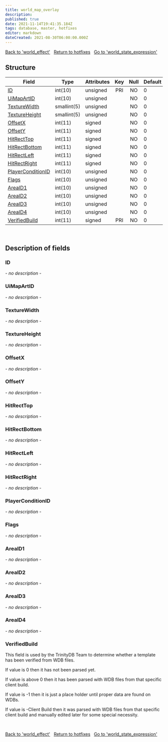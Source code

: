 ```yaml
---
title: world_map_overlay
description: 
published: true
date: 2021-11-14T19:41:35.184Z
tags: database, master, hotfixes
editor: markdown
dateCreated: 2021-08-30T06:00:00.000Z
---
```


<a href="https://dev.trinitycore.info/en/database/master/hotfixes/world_effect" class="mt-5 v-btn v-btn--depressed v-btn--flat v-btn--outlined theme--light v-size--default darkblue--text text--lighten-3"><span class="v-btn__content"><i aria-hidden="true" class="v-icon notranslate v-icon--left mdi mdi-arrow-left theme--light"></i><span>Back to 'world_effect'</span></span></a>&nbsp;&nbsp;&nbsp;<a href="https://dev.trinitycore.info/en/database/master/hotfixes/home" class="mt-5 v-btn v-btn--depressed v-btn--flat v-btn--outlined theme--light v-size--default darkblue--text text--lighten-3"><span class="v-btn__content"><i aria-hidden="true" class="v-icon notranslate v-icon--left mdi mdi-home-outline theme--light"></i><span>Return to hotfixes</span></span></a>&nbsp;&nbsp;&nbsp;<a href="https://dev.trinitycore.info/en/database/master/hotfixes/world_state_expression" class="mt-5 v-btn v-btn--depressed v-btn--flat v-btn--outlined theme--light v-size--default darkblue--text text--lighten-3"><span class="v-btn__content"><span>Go to 'world_state_expression'</span><i aria-hidden="true" class="v-icon notranslate v-icon--right mdi mdi-arrow-right theme--light"></i></span></a>

## Structure

| Field | Type | Attributes | Key | Null | Default | Extra | Comment |
| --- | --- | --- | :---: | :---: | --- | --- | --- |
| [ID](#id) | int(10) | unsigned | PRI | NO | 0 |  |  |
| [UiMapArtID](#uimapartid) | int(10) | unsigned |  | NO | 0 |  |  |
| [TextureWidth](#texturewidth) | smallint(5) | unsigned |  | NO | 0 |  |  |
| [TextureHeight](#textureheight) | smallint(5) | unsigned |  | NO | 0 |  |  |
| [OffsetX](#offsetx) | int(11) | signed |  | NO | 0 |  |  |
| [OffsetY](#offsety) | int(11) | signed |  | NO | 0 |  |  |
| [HitRectTop](#hitrecttop) | int(11) | signed |  | NO | 0 |  |  |
| [HitRectBottom](#hitrectbottom) | int(11) | signed |  | NO | 0 |  |  |
| [HitRectLeft](#hitrectleft) | int(11) | signed |  | NO | 0 |  |  |
| [HitRectRight](#hitrectright) | int(11) | signed |  | NO | 0 |  |  |
| [PlayerConditionID](#playerconditionid) | int(10) | unsigned |  | NO | 0 |  |  |
| [Flags](#flags) | int(10) | unsigned |  | NO | 0 |  |  |
| [AreaID1](#areaid1) | int(10) | unsigned |  | NO | 0 |  |  |
| [AreaID2](#areaid2) | int(10) | unsigned |  | NO | 0 |  |  |
| [AreaID3](#areaid3) | int(10) | unsigned |  | NO | 0 |  |  |
| [AreaID4](#areaid4) | int(10) | unsigned |  | NO | 0 |  |  |
| [VerifiedBuild](#verifiedbuild) | int(11) | signed | PRI | NO | 0 |  |  |
&nbsp;
## Description of fields

### ID
*- no description -*
&nbsp;

### UiMapArtID
*- no description -*
&nbsp;

### TextureWidth
*- no description -*
&nbsp;

### TextureHeight
*- no description -*
&nbsp;

### OffsetX
*- no description -*
&nbsp;

### OffsetY
*- no description -*
&nbsp;

### HitRectTop
*- no description -*
&nbsp;

### HitRectBottom
*- no description -*
&nbsp;

### HitRectLeft
*- no description -*
&nbsp;

### HitRectRight
*- no description -*
&nbsp;

### PlayerConditionID
*- no description -*
&nbsp;

### Flags
*- no description -*
&nbsp;

### AreaID1
*- no description -*
&nbsp;

### AreaID2
*- no description -*
&nbsp;

### AreaID3
*- no description -*
&nbsp;

### AreaID4
*- no description -*
&nbsp;

### VerifiedBuild
This field is used by the TrinityDB Team to determine whether a template has been verified from WDB files.

If value is 0 then it has not been parsed yet.

If value is above 0 then it has been parsed with WDB files from that specific client build.

If value is -1 then it is just a place holder until proper data are found on WDBs.

If value is -Client Build then it was parsed with WDB files from that specific client build and manually edited later for some special necessity.

&nbsp;

<a href="https://dev.trinitycore.info/en/database/master/hotfixes/world_effect" class="mt-5 v-btn v-btn--depressed v-btn--flat v-btn--outlined theme--light v-size--default darkblue--text text--lighten-3"><span class="v-btn__content"><i aria-hidden="true" class="v-icon notranslate v-icon--left mdi mdi-arrow-left theme--light"></i><span>Back to 'world_effect'</span></span></a>&nbsp;&nbsp;&nbsp;<a href="https://dev.trinitycore.info/en/database/master/hotfixes/home" class="mt-5 v-btn v-btn--depressed v-btn--flat v-btn--outlined theme--light v-size--default darkblue--text text--lighten-3"><span class="v-btn__content"><i aria-hidden="true" class="v-icon notranslate v-icon--left mdi mdi-home-outline theme--light"></i><span>Return to hotfixes</span></span></a>&nbsp;&nbsp;&nbsp;<a href="https://dev.trinitycore.info/en/database/master/hotfixes/world_state_expression" class="mt-5 v-btn v-btn--depressed v-btn--flat v-btn--outlined theme--light v-size--default darkblue--text text--lighten-3"><span class="v-btn__content"><span>Go to 'world_state_expression'</span><i aria-hidden="true" class="v-icon notranslate v-icon--right mdi mdi-arrow-right theme--light"></i></span></a>

